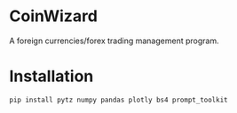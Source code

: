 # CoinWizard
A foreign currencies/forex trading management program.

# Installation
```sh
pip install pytz numpy pandas plotly bs4 prompt_toolkit
```
